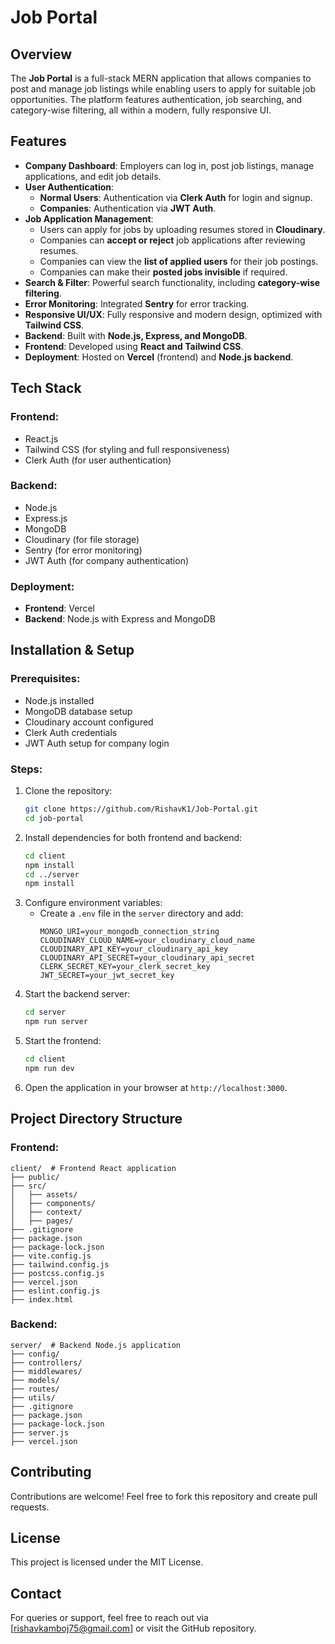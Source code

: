 # Job Portal

## Overview
The **Job Portal** is a full-stack MERN application that allows companies to post and manage job listings while enabling users to apply for suitable job opportunities. The platform features authentication, job searching, and category-wise filtering, all within a modern, fully responsive UI.

## Features
- **Company Dashboard**: Employers can log in, post job listings, manage applications, and edit job details.
- **User Authentication**: 
  - **Normal Users**: Authentication via **Clerk Auth** for login and signup.
  - **Companies**: Authentication via **JWT Auth**.
- **Job Application Management**:
  - Users can apply for jobs by uploading resumes stored in **Cloudinary**.
  - Companies can **accept or reject** job applications after reviewing resumes.
  - Companies can view the **list of applied users** for their job postings.
  - Companies can make their **posted jobs invisible** if required.
- **Search & Filter**: Powerful search functionality, including **category-wise filtering**.
- **Error Monitoring**: Integrated **Sentry** for error tracking.
- **Responsive UI/UX**: Fully responsive and modern design, optimized with **Tailwind CSS**.
- **Backend**: Built with **Node.js, Express, and MongoDB**.
- **Frontend**: Developed using **React and Tailwind CSS**.
- **Deployment**: Hosted on **Vercel** (frontend) and **Node.js backend**.

## Tech Stack
### Frontend:
- React.js
- Tailwind CSS (for styling and full responsiveness)
- Clerk Auth (for user authentication)

### Backend:
- Node.js
- Express.js
- MongoDB
- Cloudinary (for file storage)
- Sentry (for error monitoring)
- JWT Auth (for company authentication)

### Deployment:
- **Frontend**: Vercel
- **Backend**: Node.js with Express and MongoDB

## Installation & Setup
### Prerequisites:
- Node.js installed
- MongoDB database setup
- Cloudinary account configured
- Clerk Auth credentials
- JWT Auth setup for company login

### Steps:
1. Clone the repository:
   ```sh
   git clone https://github.com/RishavK1/Job-Portal.git
   cd job-portal
   ```
2. Install dependencies for both frontend and backend:
   ```sh
   cd client
   npm install
   cd ../server
   npm install
   ```
3. Configure environment variables:
   - Create a `.env` file in the `server` directory and add:
     ```env
     MONGO_URI=your_mongodb_connection_string
     CLOUDINARY_CLOUD_NAME=your_cloudinary_cloud_name
     CLOUDINARY_API_KEY=your_cloudinary_api_key
     CLOUDINARY_API_SECRET=your_cloudinary_api_secret
     CLERK_SECRET_KEY=your_clerk_secret_key
     JWT_SECRET=your_jwt_secret_key
     ```
4. Start the backend server:
   ```sh
   cd server
   npm run server
   ```
5. Start the frontend:
   ```sh
   cd client
   npm run dev
   ```
6. Open the application in your browser at `http://localhost:3000`.

## Project Directory Structure

### Frontend:
```
client/  # Frontend React application
├── public/
├── src/
│   ├── assets/
│   ├── components/
│   ├── context/
│   ├── pages/
├── .gitignore
├── package.json
├── package-lock.json
├── vite.config.js
├── tailwind.config.js
├── postcss.config.js
├── vercel.json
├── eslint.config.js
├── index.html
```

### Backend:
```
server/  # Backend Node.js application
├── config/
├── controllers/
├── middlewares/
├── models/
├── routes/
├── utils/
├── .gitignore
├── package.json
├── package-lock.json
├── server.js
├── vercel.json
```


## Contributing
Contributions are welcome! Feel free to fork this repository and create pull requests.

## License
This project is licensed under the MIT License.

## Contact
For queries or support, feel free to reach out via [rishavkamboj75@gmail.com] or visit the GitHub repository.



